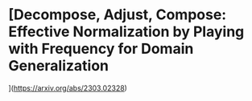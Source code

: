 # [Decompose, Adjust, Compose: Effective Normalization by Playing with Frequency for Domain Generalization
](https://arxiv.org/abs/2303.02328)
